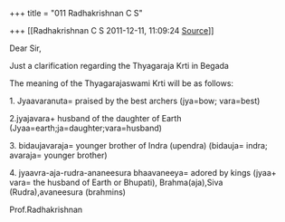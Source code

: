 +++
title = "011 Radhakrishnan C S"

+++
[[Radhakrishnan C S	2011-12-11, 11:09:24 [Source](https://groups.google.com/g/bvparishat/c/nAV1YQbO2lE)]]



Dear Sir,



Just a clarification regarding the Thyagaraja Krti in Begada

The meaning of the Thyagarajaswami Krti will be as follows:

1\. Jyaavaranuta= praised by the best archers (jya=bow; vara=best)

2.jyajavara+ husband of the daughter of Earth (Jyaa=earth;ja=daughter;vara=husband)

3\. bidaujavaraja= younger brother of Indra (upendra) (bidauja= indra; avaraja= younger brother)

4\. jyaavra-aja-rudra-ananeesura bhaavaneeya= adored by kings (jyaa+ vara= the husband of Earth or Bhupati), Brahma(aja),Siva (Rudra),avaneesura (brahmins)





Prof.Radhakrishnan

